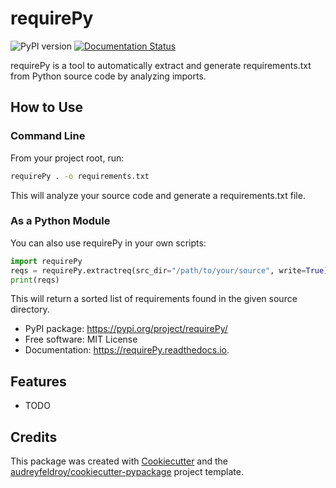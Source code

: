 # requirePy

![PyPI version](https://img.shields.io/pypi/v/requirePy.svg)
[![Documentation Status](https://readthedocs.org/projects/requirePy/badge/?version=latest)](https://requirePy.readthedocs.io/en/latest/?version=latest)


requirePy is a tool to automatically extract and generate requirements.txt from Python source code by analyzing imports.

## How to Use

### Command Line

From your project root, run:

```bash
requirePy . -o requirements.txt
```

This will analyze your source code and generate a requirements.txt file.

### As a Python Module

You can also use requirePy in your own scripts:

```python
import requirePy
reqs = requirePy.extractreq(src_dir="/path/to/your/source", write=True)
print(reqs)
```

This will return a sorted list of requirements found in the given source directory.

* PyPI package: https://pypi.org/project/requirePy/
* Free software: MIT License
* Documentation: https://requirePy.readthedocs.io.

## Features

* TODO

## Credits

This package was created with [Cookiecutter](https://github.com/audreyfeldroy/cookiecutter) and the [audreyfeldroy/cookiecutter-pypackage](https://github.com/audreyfeldroy/cookiecutter-pypackage) project template.
